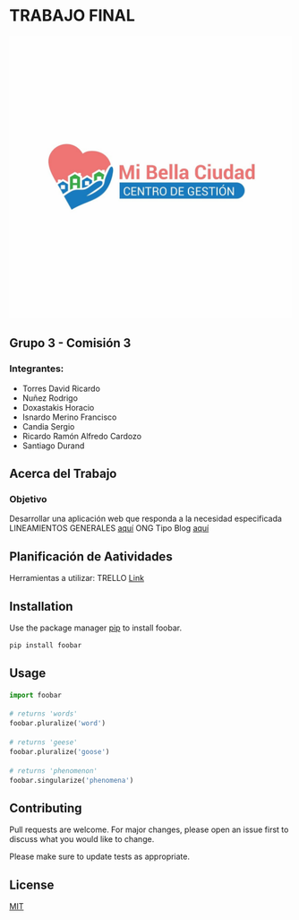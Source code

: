 # TRABAJO FINAL 
![mibellaciudad](/extras/mibellaciudad.jpg "MI BELLA CIUDAD")

## Grupo 3 - Comisión 3
### Integrantes:

- Torres David Ricardo
- Nuñez Rodrigo 
- Doxastakis Horacio
- Isnardo Merino Francisco
- Candia Sergio
- Ricardo Ramón Alfredo Cardozo
- Santiago Durand

## Acerca del Trabajo
### Objetivo
Desarrollar una aplicación web que responda a la necesidad especificada
LINEAMIENTOS GENERALES [aquí](https://drive.google.com/drive/u/0/folders/13XJlln4yatOcTCmHa4IY3cW9LObjZdNX)
ONG Tipo Blog  [aquí](https://docs.google.com/document/d/1Fssu1zcPqSwU8UYplHu1ebGUJ2CDJrgcEYtJA2tSO7g/edit)

## Planificación de Aatividades
Herramientas a utilizar: TRELLO
[Link](https://trello.com/invite/b/spHry5OD/ATTIeda0d7f0000b3e36de02a95271a334e275F1D301/trabajo-final-informatorio)
## Installation

Use the package manager [pip](https://pip.pypa.io/en/stable/) to install foobar.

```bash
pip install foobar
```

## Usage

```python
import foobar

# returns 'words'
foobar.pluralize('word')

# returns 'geese'
foobar.pluralize('goose')

# returns 'phenomenon'
foobar.singularize('phenomena')
```

## Contributing

Pull requests are welcome. For major changes, please open an issue first
to discuss what you would like to change.

Please make sure to update tests as appropriate.

## License

[MIT](https://choosealicense.com/licenses/mit/)
